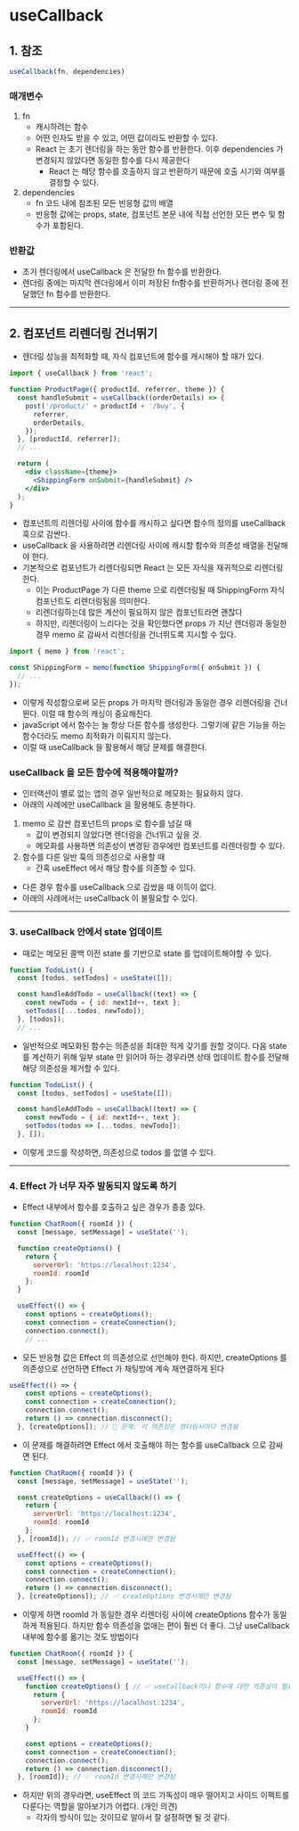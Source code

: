 # useCallback

## 1. 참조

```jsx
useCallback(fn, dependencies)
```

### 매개변수

1. fn
	- 캐시하려는 함수
	- 어떤 인자도 받을 수 있고, 어떤 값이라도 반환할 수 있다.
	- React 는 초기 렌더링을 하는 동안 함수를 반환한다. 이후 dependencies 가 변경되지 않았다면 동일한 함수를 다시 제공한다
		- React 는 해당 함수를 호출하지 않고 반환하기 때문에 호출 시기와 여부를 결정할 수 있다.
2. dependencies
	- fn 코드 내에 참조된 모든 반응형 값의 배열
	- 반응형 값에는 props, state, 컴포넌트 본문 내에 직접 선언한 모든 변수 및 함수가 포함된다.


### 반환값

- 초기 렌더링에서 useCallback 은 전달한 fn 함수를 반환한다.
- 렌더링 중에는 마지막 렌더링에서 이미 저장된 fn함수를 반환하거나 렌더링 중에 전달했던 fn 함수를 반환한다.

---

## 2. 컴포넌트 리렌더링 건너뛰기

- 렌더링 성능을 최적화할 때, 자식 컴포넌트에 함수를 캐시해야 할 때가 있다.
```jsx
import { useCallback } from 'react';

function ProductPage({ productId, referrer, theme }) {
  const handleSubmit = useCallback((orderDetails) => {
    post('/product/' + productId + '/buy', {
      referrer,
      orderDetails,
    });
  }, [productId, referrer]);
  // ...

  return (
    <div className={theme}>
      <ShippingForm onSubmit={handleSubmit} />
    </div>
  );
}
```

- 컴포넌트의 리렌더링 사이에 함수를 캐시하고 싶다면 함수의 정의를 useCallback 훅으로 감싼다.
- useCallback 을 사용하려면 리렌더링 사이에 캐시할 함수와 의존성 배열을 전달해야 한다.
- 기본적으로 컴포넌트가 리렌더링되면 React 는 모든 자식을 재귀적으로 리렌더링한다.
	- 이는 ProductPage 가 다른 theme 으로 리렌더링될 때 ShippingForm 자식 컴포넌트도 리렌더링됨을 의미한다.
	- 리렌더링하는데 많은 계산이 필요하지 않은 컴포넌트라면 괜찮다
	- 하지만, 리렌더링이 느리다는 것을 확인했다면 props 가 지난 렌더링과 동일한 경우 memo 로 감싸서 리렌더링을 건너뛰도록 지시할 수 있다.

```jsx
import { memo } from 'react';

const ShippingForm = memo(function ShippingForm({ onSubmit }) {
  // ...
});
```

- 이렇게 작성함으로써 모든 props 가 마지막 렌더링과 동일한 경우 리렌더링을 건너뛴다. 이럴 때 함수의 캐싱이 중요해진다.
- javaScript 에서 함수는 늘 항상 다른 함수를 생성한다. 그렇기에 같은 기능을 하는 함수더라도 memo 최적화가 이뤄지지 않는다.
- 이럴 때 useCallback 을 활용해서 해당 문제를 해결한다.

### useCallback 을 모든 함수에 적용해야할까?

- 인터랙션이 별로 없는 앱의 경우 일반적으로 메모화는 필요하지 않다.
- 아래의 사례에만 useCallback 을 활용해도 충분하다.

1. memo 로 감싼 컴포넌트의 props 로 함수를 넘길 때
	- 값이 변경되지 않았다면 렌더링을 건너뛰고 싶을 것.
	- 메모화를 사용하면 의존성이 변경된 경우에만 컴포넌트를 리렌더링할 수 있다.
2. 함수를 다른 일반 훅의 의존성으로 사용할 때
	- 간혹 useEffect 에서 해당 함수를 의존할 수 있다.

- 다른 경우 함수를 useCallback 으로 감쌌을 때 이득이 없다.
- 아래의 사례에서는 useCallback 이 불필요할 수 있다.

---

### 3. useCallback 안에서 state 업데이트

- 때로는 메모된 콜백 이전 state 를 기반으로 state 를 업데이트해야할 수 있다.

```jsx
function TodoList() {
  const [todos, setTodos] = useState([]);

  const handleAddTodo = useCallback((text) => {
    const newTodo = { id: nextId++, text };
    setTodos([...todos, newTodo]);
  }, [todos]);
  // ...
```

- 일반적으로 메모화된 함수는 의존성을 최대한 적게 갖기를 원할 것이다. 다음 state 를 계산하기 위해 일부 state 만 읽어야 하는 경우라면 상태 업데이트 함수를 전달해 해당 의존성을 제거할 수 있다.

```jsx
function TodoList() {
  const [todos, setTodos] = useState([]);

  const handleAddTodo = useCallback((text) => {
    const newTodo = { id: nextId++, text };
    setTodos(todos => [...todos, newTodo]);
  }, []); 
```

- 이렇게 코드를 작성하면, 의존성으로 todos 를 없앨 수 있다.

---

### 4. Effect 가 너무 자주 발동되지 않도록 하기

- Effect 내부에서 함수를 호출하고 싶은 경우가 종종 있다.

```jsx
function ChatRoom({ roomId }) {
  const [message, setMessage] = useState('');

  function createOptions() {
    return {
      serverUrl: 'https://localhost:1234',
      roomId: roomId
    };
  }

  useEffect(() => {
    const options = createOptions();
    const connection = createConnection();
    connection.connect();
    // ...
```

- 모든 반응형 값은 Effect 의 의존성으로 선언해야 한다. 하지만, createOptions 를 의존성으로 선언하면 Effect 가 채팅방에 계속 재연결하게 된다

```jsx
useEffect(() => {
    const options = createOptions();
    const connection = createConnection();
    connection.connect();
    return () => connection.disconnect();
  }, [createOptions]); // 🔴 문제: 이 의존성은 렌더링시마다 변경됨
```

- 이 문제를 해결하려면 Effect 에서 호출해야 하는 함수를 useCallback 으로 감싸면 된다.

```jsx
function ChatRoom({ roomId }) {
  const [message, setMessage] = useState(''); 

  const createOptions = useCallback(() => {
    return {
      serverUrl: 'https://localhost:1234',
      roomId: roomId
    };
  }, [roomId]); // ✅ roomId 변경시에만 변경됨

  useEffect(() => {
    const options = createOptions();
    const connection = createConnection();
    connection.connect();
    return () => connection.disconnect();
  }, [createOptions]); // ✅ createOptions 변경시에만 변경됨

```

- 이렇게 하면 roomId 가 동일한 경우 리렌더링 사이에 createOptions 함수가 동일하게 적용된다. 하지만 함수 의존성을 없애는 편이 훨씬 더 좋다. 그냥 useCallback 내부에 함수를 옮기는 것도 방법이다

```jsx
function ChatRoom({ roomId }) {
  const [message, setMessage] = useState('');

  useEffect(() => {
    function createOptions() { // ✅ useCallback이나 함수에 대한 의존성이 필요하지 않음!
      return {
        serverUrl: 'https://localhost:1234',
        roomId: roomId
      };
    }

    const options = createOptions();
    const connection = createConnection();
    connection.connect();
    return () => connection.disconnect();
  }, [roomId]); // ✅ roomId 변경시에만 변경됨

```

- 하지만 위의 경우라면, useEffect 의 코드 가독성이 매우 떨어지고 사이드 이펙트를 다룬다는 역할을 알아보기가 어렵다. (개인 의견)
	- 각자의 방식이 있는 것이므로 알아서 잘 설정하면 될 것 같다.